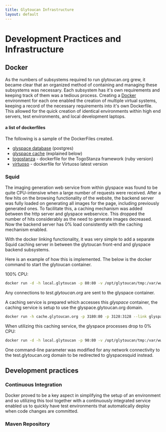 ```yaml
---
title: Glytoucan Infrastructure
layout: default
---
```


# Development Practices and Infrastructure


## Docker

As the numbers of subsystems required to run glytoucan.org grew, it became clear that an organized method of containing and managing these subsystems was necessary.  Each subsystem has it's own requirements and keeping track of them was a tedious process.  Creating a [Docker](http://www.docker.com) environment for each one enabled the creation of multiple virtual systems, keeping a record of the necessary requirements into it's own Dockerfile.
This allowed for the quick creation of identical environments within high end servers, test environments, and local development laptops.

#### a list of dockerfiles

The following is a sample of the DockerFiles created.

* [glyspace database](https://bitbucket.org/glycosw/docker-postgres) (postgres)
* [glyspace cache](https://github.com/glytoucan/docker-glyspacesquid) (explained below) 
* [togostanza](https://github.com/glytoucan/docker-stanza) - dockerfile for the TogoStanza framework (ruby version) 
* [virtuoso](https://github.com/aokinobu/docker-virtuoso) - dockerfile for Virtuoso latest version

### Squid

The imaging generation web service from within glyspace was found to be quite CPU-intensive when a large number of requests were received.  After a few hits on the browsing functionality of the website, the backend server was fully loaded on generating all images for the page, including previously generated ones.  To facilitate this, a caching mechanism was added between the http server and glyspace webservice.  This dropped the number of hits considerably as the need to generate images decreased.  Now the backend server has 0% load consistently with the caching mechanism enabled.  

With the docker linking functionality, it was very simple to add a separate Squid caching server in between the glytoucan front-end and glyspace backend subsystems.

Here is an example of how this is implemented.  The below is the docker command to start the glytoucan container.

100% CPU:

``` bash
docker run -d -h local.glytoucan -p 80:80 -v /opt/glytoucan/tmp:/var/www/glytoucan.org/app/tmp -v /mnt/jenkins/workspace/glytoucan:/tmp/glytoucan.org -v /opt/glytoucan/apachelogs:/var/log/apache2 --link glyspace:test.glytoucan.org --link stanza_bluetree:stanza.glytoucan.org --name="glytoucan" aoki/glytoucan_dev
```

Any connections to *test.glytoucan.org* are sent to the glyspace container.

A caching service is prepared which accesses this *glyspace* container, the caching service is setup to use the glyspace.glytoucan.org domain.

```bash
docker run -h cache.glytoucan.org -p 3180:80 -p 3128:3128 --link glyspace:glyspace.glytoucan.org --name="glyspacesquid" -d aoki/glyspacesquid
``` 

When utilizing this caching service, the glyspace processes drop to 0% CPU:

``` bash
docker run -d -h local.glytoucan -p 90:80 -v /opt/glytoucan/tmp:/var/www/glytoucan.org/app/tmp -v /mnt/jenkins/workspace/glytoucan:/tmp/glytoucan.org -v /opt/glytoucan/apachelogs:/var/log/apache2 --link glyspacesquid:test.glytoucan.org --link stanza_bluetree:stanza.glytoucan.org --name="glytoucan" aoki/glytoucan_dev
```

One command-line parameter was modified for any network connectivity to the test.glytoucan.org domain to be redirected to glyspacesquid instead.

## Development practices

### Continuous Integration

Docker proved to be a key aspect in simplifying the setup of an environment and so utilizing this tool together with a continuously integrated service enabled us to quickly have test environments that automatically deploy when code changes are committed.

### Maven Repository


